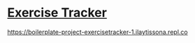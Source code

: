 # [Exercise Tracker](https://www.freecodecamp.org/learn/apis-and-microservices/apis-and-microservices-projects/exercise-tracker)


https://boilerplate-project-exercisetracker-1.ilaytissona.repl.co
